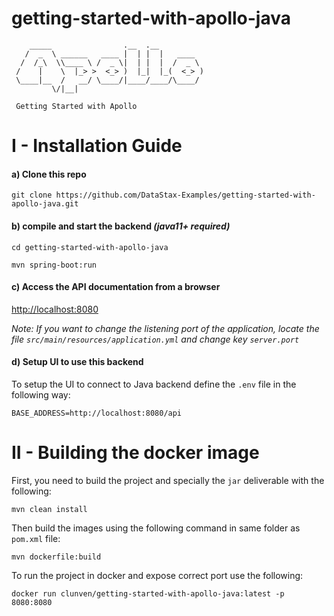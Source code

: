 # getting-started-with-apollo-java

```
    _____                .__  .__          
   /  _  \ ______   ____ |  | |  |   ____  
  /  /_\  \\____ \ /  _ \|  | |  |  /  _ \ 
 /    |    \  |_> >  <_> )  |_|  |_(  <_> )
 \____|__  /   __/ \____/|____/____/\____/ 
         \/|__|                            
 
 Getting Started with Apollo

```

# I - Installation Guide


#### a) Clone this repo

```
git clone https://github.com/DataStax-Examples/getting-started-with-apollo-java.git
```

#### b) compile and start the backend *(java11+ required)*

```
cd getting-started-with-apollo-java

mvn spring-boot:run
```

#### c) Access the API documentation from a browser

[http://localhost:8080](http://localhost:8080)

*Note: If you want to change the listening port of the application, locate the file `src/main/resources/application.yml` and change key `server.port`*

#### d) Setup UI to use this backend

To setup the UI to connect to Java backend define the `.env` file in the following way:

```
BASE_ADDRESS=http://localhost:8080/api
```


# II - Building the docker image

First, you need to build the project and specially the `jar` deliverable with the following:
```
mvn clean install
```

Then build the images using the following command in same folder as `pom.xml` file:
```
mvn dockerfile:build 
```

To run the project in docker and expose correct port use the following:
```
docker run clunven/getting-started-with-apollo-java:latest -p 8080:8080
```